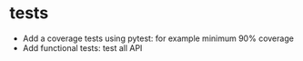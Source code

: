 # tests
* Add a coverage tests using pytest: for example minimum 90% coverage
* Add functional tests: test all API